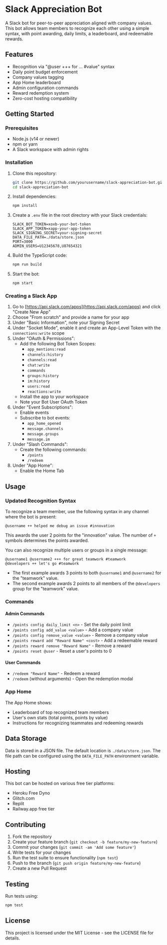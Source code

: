 # Slack Appreciation Bot

A Slack bot for peer-to-peer appreciation aligned with company values. This bot allows team members to recognize each other using a simple syntax, with point awarding, daily limits, a leaderboard, and redeemable rewards.

## Features

- Recognition via "@user +++ for ... #value" syntax
- Daily point budget enforcement
- Company values tagging
- App Home leaderboard
- Admin configuration commands
- Reward redemption system
- Zero-cost hosting compatibility

## Getting Started

### Prerequisites

- Node.js (v14 or newer)
- npm or yarn
- A Slack workspace with admin rights

### Installation

1. Clone this repository:
   ```bash
   git clone https://github.com/yourusername/slack-appreciation-bot.git
   cd slack-appreciation-bot
   ```

2. Install dependencies:
   ```bash
   npm install
   ```

3. Create a `.env` file in the root directory with your Slack credentials:
   ```
   SLACK_BOT_TOKEN=xoxb-your-bot-token
   SLACK_APP_TOKEN=xapp-your-app-token
   SLACK_SIGNING_SECRET=your-signing-secret
   DATA_FILE_PATH=./data/store.json
   PORT=3000
   ADMIN_USERS=U12345678,U87654321
   ```

4. Build the TypeScript code:
   ```bash
   npm run build
   ```

5. Start the bot:
   ```bash
   npm start
   ```

### Creating a Slack App

1. Go to [https://api.slack.com/apps](https://api.slack.com/apps) and click "Create New App"
2. Choose "From scratch" and provide a name for your app
3. Under "Basic Information", note your Signing Secret
4. Under "Socket Mode", enable it and create an App-Level Token with the `connections:write` scope
5. Under "OAuth & Permissions":
   - Add the following Bot Token Scopes:
     - `app_mentions:read`
     - `channels:history`
     - `channels:read`
     - `chat:write`
     - `commands`
     - `groups:history`
     - `im:history`
     - `users:read`
     - `reactions:write`
   - Install the app to your workspace
   - Note your Bot User OAuth Token
6. Under "Event Subscriptions":
   - Enable events
   - Subscribe to bot events:
     - `app_home_opened`
     - `message.channels`
     - `message.groups`
     - `message.im`
7. Under "Slash Commands":
   - Create the following commands:
     - `/points`
     - `/redeem`
8. Under "App Home":
   - Enable the Home Tab

## Usage

### Updated Recognition Syntax

To recognize a team member, use the following syntax in any channel where the bot is present:

```
@username ++ helped me debug an issue #innovation
```

This awards the user 2 points for the "innovation" value. The number of `+` symbols determines the points awarded.

You can also recognize multiple users or groups in a single message:

```
@username1 @username2 +++ for great teamwork #teamwork
@developers ++ let's go #teamwork
```

- The first example awards 3 points to both `@username1` and `@username2` for the "teamwork" value.
- The second example awards 2 points to all members of the `@developers` group for the "teamwork" value.

### Commands

#### Admin Commands

- `/points config daily_limit <n>` - Set the daily point limit
- `/points config add_value <value>` - Add a company value
- `/points config remove_value <value>` - Remove a company value
- `/points reward add "Reward Name" <cost>` - Add a redeemable reward
- `/points reward remove "Reward Name"` - Remove a reward
- `/points reset @user` - Reset a user's points to 0

#### User Commands

- `/redeem "Reward Name"` - Redeem a reward
- `/redeem` (without arguments) - Open the redemption modal

### App Home

The App Home shows:

- Leaderboard of top recognized team members
- User's own stats (total points, points by value)
- Instructions for recognizing teammates and redeeming rewards

## Data Storage

Data is stored in a JSON file. The default location is `./data/store.json`. The file path can be configured using the `DATA_FILE_PATH` environment variable.

## Hosting

This bot can be hosted on various free tier platforms:

- Heroku Free Dyno
- Glitch.com
- Replit
- Railway.app free tier

## Contributing

1. Fork the repository
2. Create your feature branch (`git checkout -b feature/my-new-feature`)
3. Commit your changes (`git commit -am 'Add some feature'`)
4. Write tests for your changes
5. Run the test suite to ensure functionality (`npm test`)
6. Push to the branch (`git push origin feature/my-new-feature`)
7. Create a new Pull Request

## Testing

Run tests using:

```bash
npm test
```

## License

This project is licensed under the MIT License - see the LICENSE file for details.